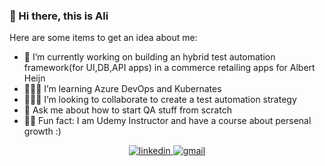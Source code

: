### 👋 Hi there, this is Ali


Here are some items to get an idea about me:

- 💼 I’m currently working on building an hybrid test automation framework(for UI,DB,API apps) in a commerce retailing apps for Albert Heijn 
- 🧑🏻‍💻 I’m learning Azure DevOps and Kubernates
- 🙋🏻‍♂️ I’m looking to collaborate to create a test automation strategy
- 💬 Ask me about how to start QA stuff from scratch
- 👨‍🏫 Fun fact: I am Udemy Instructor and have a course about persenal growth :)


<div align="center">
<a href="https://www.linkedin.com/in/alipala/">
<img src="https://img.shields.io/badge/visit%20my%20Linkedin-0A66C2?style=for-the-badge&logo=linkedin&logoColor=white" alt="linkedin" />
</a>
<a href="mailto:alipala.ist@gmail.com">
<img src="https://img.shields.io/badge/email%20me-EA4335?style=for-the-badge&logo=gmail&logoColor=white" alt="gmail" />
</a>
</div>


